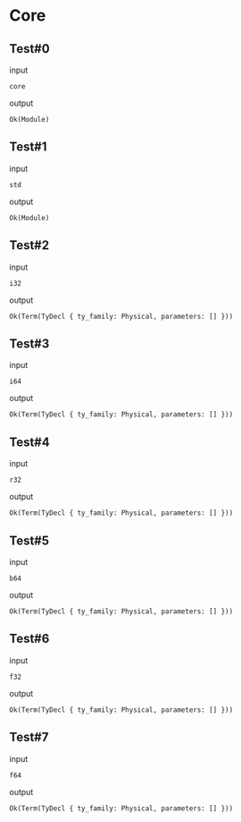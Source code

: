 # Core

## Test#0

input

```husky
core
```

output

```husky
Ok(Module)
```

## Test#1

input

```husky
std
```

output

```husky
Ok(Module)
```

## Test#2

input

```husky
i32
```

output

```husky
Ok(Term(TyDecl { ty_family: Physical, parameters: [] }))
```

## Test#3

input

```husky
i64
```

output

```husky
Ok(Term(TyDecl { ty_family: Physical, parameters: [] }))
```

## Test#4

input

```husky
r32
```

output

```husky
Ok(Term(TyDecl { ty_family: Physical, parameters: [] }))
```

## Test#5

input

```husky
b64
```

output

```husky
Ok(Term(TyDecl { ty_family: Physical, parameters: [] }))
```

## Test#6

input

```husky
f32
```

output

```husky
Ok(Term(TyDecl { ty_family: Physical, parameters: [] }))
```

## Test#7

input

```husky
f64
```

output

```husky
Ok(Term(TyDecl { ty_family: Physical, parameters: [] }))
```
